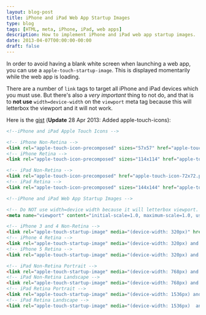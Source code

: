 ```yaml
---
layout: blog-post
title: iPhone and iPad Web App Startup Images
type: blog
tags: [HTML, meta, iPhone, iPad, web apps]
description: How to implement iPhone and iPad web app startup images.
date: 2013-04-07T00:00:00-00:00
draft: false
---
```

In order to avoid having a blank white screen when launching a web app, you can use a `apple-touch-startup-image`. This is displayed momentarily while the web app is loading.

There are a number of `link` tags to target all iPhone and iPad devices which you must use. But there's also a *very important* thing to not do, and that is to **not use** `width=device-width` on the `viewport` meta tag because this will letterbox the viewport and it will not work.

Here is the [gist](https://gist.github.com/miguelmota/5333125) (**Update** 28 Apr 2013: Added apple-touch-icons):

```html
<!--iPhone and iPad Apple Touch Icons -->

<!-- iPhone Non-Retina -->
<link rel="apple-touch-icon-precomposed" sizes="57x57" href="apple-touch-icon-57x57.png">
<!-- iPhone Retina -->
<link rel="apple-touch-icon-precomposed" sizes="114x114" href="apple-touch-icon-114x114.png">

<!-- iPad Non-Retina -->
<link rel="apple-touch-icon-precomposed" href="apple-touch-icon-72x72.png" sizes="72x72">
<!-- iPad Retina -->
<link rel="apple-touch-icon-precomposed" sizes="144x144" href="apple-touch-icon-144x144.png">
```

```html
<!--iPhone and iPad Web App Startup Images -->

<!-- Do NOT use width=device width because it will letterbox viewport. -->
<meta name="viewport" content="initial-scale=1.0, maximum-scale=1.0, user-scalable=no">

<!-- iPhone 3 and 4 Non-Retina -->
<link rel="apple-touch-startup-image" media="(device-width: 320px)" href="apple-touch-startup-image-320x460.png">
<!-- iPhone 4 Retina -->
<link rel="apple-touch-startup-image" media="(device-width: 320px) and (-webkit-device-pixel-ratio: 2)" href="apple-touch-startup-image-640x920.png">
<!-- iPhone 5 Retina -->
<link rel="apple-touch-startup-image" media="(device-width: 320px) and (device-height: 568px) and (-webkit-device-pixel-ratio: 2)" href="apple-touch-startup-image-640x1096.png">

<!-- iPad Non-Retina Portrait -->
<link rel="apple-touch-startup-image" media="(device-width: 768px) and (orientation: portrait)" href="apple-touch-startup-image-768x1004.png">
<!-- iPad Non-Retina Landscape -->
<link rel="apple-touch-startup-image" media="(device-width: 768px) and (orientation: landscape)" href="apple-touch-startup-image-748x1024.png">
<!-- iPad Retina Portrait -->
<link rel="apple-touch-startup-image" media="(device-width: 1536px) and (orientation: portrait) and (-webkit-device-pixel-ratio: 2)" href="apple-touch-startup-image-1536x2008.png">
<!-- iPad Retina Landscape -->
<link rel="apple-touch-startup-image" media="(device-width: 1536px)  and (orientation: landscape) and (-webkit-device-pixel-ratio: 2)" href="apple-touch-startup-image-2048x1496.png">
```